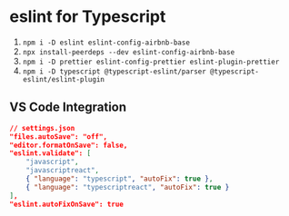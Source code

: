 # eslint for Typescript

1. `npm i -D eslint eslint-config-airbnb-base`
2. `npx install-peerdeps --dev eslint-config-airbnb-base`
3. `npm i -D prettier eslint-config-prettier eslint-plugin-prettier`
4. `npm i -D typescript @typescript-eslint/parser @typescript-eslint/eslint-plugin`

## VS Code Integration

```json
// settings.json
"files.autoSave": "off",
"editor.formatOnSave": false,
"eslint.validate": [
    "javascript",
    "javascriptreact",
    { "language": "typescript", "autoFix": true },
    { "language": "typescriptreact", "autoFix": true }
],
"eslint.autoFixOnSave": true
```

